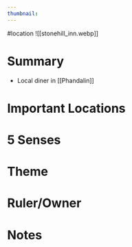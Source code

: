 ```yaml
---
thumbnail: 
---
```

#location
![[stonehill_inn.webp]]

# Summary
- Local diner in [[Phandalin]]

# Important Locations
# 5 Senses
# Theme
# Ruler/Owner
# Notes
